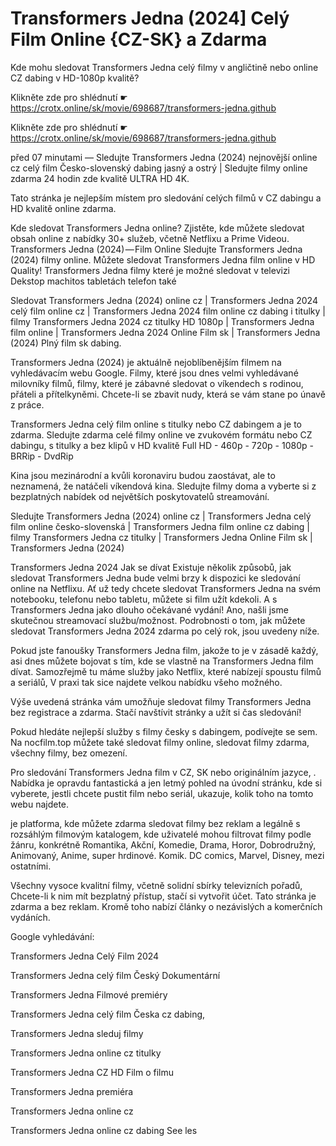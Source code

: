 # Transformers Jedna (2024] Celý Film Online {CZ-SK} a Zdarma


Kde mohu sledovat Transformers Jedna celý filmy v angličtině nebo online CZ dabing v HD-1080p kvalitě?

 

 

 

Klikněte zde pro shlédnutí ☛ https://crotx.online/sk/movie/698687/transformers-jedna.github

Klikněte zde pro shlédnutí ☛ https://crotx.online/sk/movie/698687/transformers-jedna.github

 

 

 

před 07 minutami — Sledujte Transformers Jedna (2024) nejnovější online cz celý film Česko-slovenský dabing jasný a ostrý | Sledujte filmy online zdarma 24 hodin zde kvalitě ULTRA HD 4K.


Tato stránka je nejlepším místem pro sledování celých filmů v CZ dabingu a HD kvalitě online zdarma.


Kde sledovat Transformers Jedna online? Zjistěte, kde můžete sledovat obsah online z nabídky 30+ služeb, včetně Netflixu a Prime Videou. Transformers Jedna (2024) — Film Online Sledujte Transformers Jedna (2024) filmy online. Můžete sledovat Transformers Jedna film online v HD Quality! Transformers Jedna filmy které je možné sledovat v televizi Dekstop machitos tabletách telefon také


Sledovat Transformers Jedna (2024) online cz | Transformers Jedna 2024 celý film online cz | Transformers Jedna 2024 film online cz dabing i titulky | filmy Transformers Jedna 2024 cz titulky HD 1080p | Transformers Jedna film online | Transformers Jedna 2024 Online Film sk | Transformers Jedna (2024) Plný film sk dabing.


Transformers Jedna (2024) je aktuálně nejoblíbenějším filmem na vyhledávacím webu Google. Filmy, které jsou dnes velmi vyhledávané milovníky filmů, filmy, které je zábavné sledovat o víkendech s rodinou, přáteli a přítelkyněmi. Chcete-li se zbavit nudy, která se vám stane po únavě z práce.


Transformers Jedna celý film online s titulky nebo CZ dabingem a je to zdarma. Sledujte zdarma celé filmy online ve zvukovém formátu nebo CZ dabingu, s titulky a bez klipů v HD kvalitě Full HD - 460p - 720p - 1080p - BRRip - DvdRip


Kina jsou mezinárodní a kvůli koronaviru budou zaostávat, ale to neznamená, že natáčeli víkendová kina. Sledujte filmy doma a vyberte si z bezplatných nabídek od největších poskytovatelů streamování.


Sledujte Transformers Jedna (2024) online cz | Transformers Jedna celý film online česko-slovenská | Transformers Jedna film online cz dabing | filmy Transformers Jedna cz titulky | Transformers Jedna Online Film sk | Transformers Jedna (2024)


Transformers Jedna 2024 Jak se dívat Existuje několik způsobů, jak sledovat Transformers Jedna bude velmi brzy k dispozici ke sledování online na Netflixu. Ať už tedy chcete sledovat Transformers Jedna na svém notebooku, telefonu nebo tabletu, můžete si film užít kdekoli. A s Transformers Jedna jako dlouho očekávané vydání! Ano, našli jsme skutečnou streamovací službu/možnost. Podrobnosti o tom, jak můžete sledovat Transformers Jedna 2024 zdarma po celý rok, jsou uvedeny níže.

Pokud jste fanoušky Transformers Jedna film, jakože to je v zásadě každý, asi dnes můžete bojovat s tím, kde se vlastně na Transformers Jedna film dívat. Samozřejmě tu máme služby jako Netflix, které nabízejí spoustu filmů a seriálů, V praxi tak sice najdete velkou nabídku všeho možného.


Výše uvedená stránka vám umožňuje sledovat filmy Transformers Jedna bez registrace a zdarma. Stačí navštívit stránky a užít si čas sledování!


Pokud hledáte nejlepší služby s filmy česky s dabingem, podívejte se sem. Na nocfilm.top můžete také sledovat filmy online, sledovat filmy zdarma, všechny filmy, bez omezení.


Pro sledování Transformers Jedna film v CZ, SK nebo originálním jazyce, . Nabídka je opravdu fantastická a jen letmý pohled na úvodní stránku, kde si vyberete, jestli chcete pustit film nebo seriál, ukazuje, kolik toho na tomto webu najdete.


je platforma, kde můžete zdarma sledovat filmy bez reklam a legálně s rozsáhlým filmovým katalogem, kde uživatelé mohou filtrovat filmy podle žánru, konkrétně Romantika, Akční, Komedie, Drama, Horor, Dobrodružný, Animovaný, Anime, super hrdinové. Komik. DC comics, Marvel, Disney, mezi ostatními.


Všechny vysoce kvalitní filmy, včetně solidní sbírky televizních pořadů, Chcete-li k nim mít bezplatný přístup, stačí si vytvořit účet. Tato stránka je zdarma a bez reklam. Kromě toho nabízí články o nezávislých a komerčních vydáních.


Google vyhledávání:

Transformers Jedna Celý Film 2024

Transformers Jedna celý film Český Dokumentární

Transformers Jedna Filmové premiéry

Transformers Jedna celý film Česka cz dabing,

Transformers Jedna sleduj filmy

Transformers Jedna online cz titulky

Transformers Jedna CZ HD Film o filmu

Transformers Jedna premiéra

Transformers Jedna online cz

Transformers Jedna online cz dabing See les
